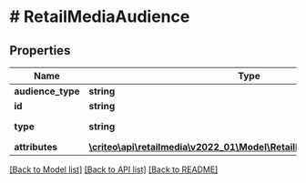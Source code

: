 # # RetailMediaAudience

## Properties

Name | Type | Description | Notes
------------ | ------------- | ------------- | -------------
**audience_type** | **string** | Type of the audience |
**id** | **string** | Unique ID of this audience. |
**type** | **string** | Name of the entity i.e. RetailMediaAudienceSummary |
**attributes** | [**\criteo\api\retailmedia\v2022_01\Model\RetailMediaAudienceAttributes**](RetailMediaAudienceAttributes.md) |  |

[[Back to Model list]](../../README.md#models) [[Back to API list]](../../README.md#endpoints) [[Back to README]](../../README.md)
